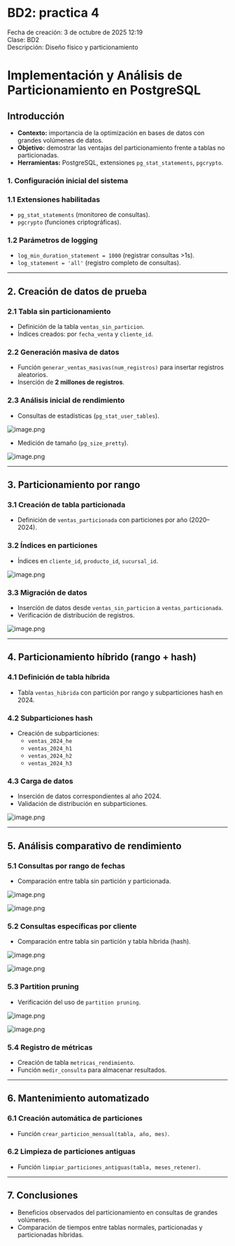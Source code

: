 # BD2: practica 4

Fecha de creación: 3 de octubre de 2025 12:19  
Clase: BD2  
Descripción: Diseño físico y particionamiento

# Implementación y Análisis de Particionamiento en PostgreSQL

## Introducción

- **Contexto:** importancia de la optimización en bases de datos con grandes volúmenes de datos.
- **Objetivo:** demostrar las ventajas del particionamiento frente a tablas no particionadas.
- **Herramientas:** PostgreSQL, extensiones `pg_stat_statements`, `pgcrypto`.

### 1. Configuración inicial del sistema

### 1.1 Extensiones habilitadas

- `pg_stat_statements` (monitoreo de consultas).
- `pgcrypto` (funciones criptográficas).

### 1.2 Parámetros de logging

- `log_min_duration_statement = 1000` (registrar consultas >1s).
- `log_statement = 'all'` (registro completo de consultas).

---

## 2. Creación de datos de prueba

### 2.1 Tabla sin particionamiento

- Definición de la tabla `ventas_sin_particion`.
- Índices creados: por `fecha_venta` y `cliente_id`.

### 2.2 Generación masiva de datos

- Función `generar_ventas_masivas(num_registros)` para insertar registros aleatorios.
- Inserción de **2 millones de registros**.

### 2.3 Análisis inicial de rendimiento

- Consultas de estadísticas (`pg_stat_user_tables`).

![image.png](imagenes/image.png)

- Medición de tamaño (`pg_size_pretty`).

![image.png](imagenes/image%201.png)

---

## 3. Particionamiento por rango

### 3.1 Creación de tabla particionada

- Definición de `ventas_particionada` con particiones por año (2020–2024).

### 3.2 Índices en particiones

- Índices en `cliente_id`, `producto_id`, `sucursal_id`.

![image.png](imagenes/image%202.png)

### 3.3 Migración de datos

- Inserción de datos desde `ventas_sin_particion` a `ventas_particionada`.
- Verificación de distribución de registros.

![image.png](imagenes/image%203.png)

---

## 4. Particionamiento híbrido (rango + hash)

### 4.1 Definición de tabla híbrida

- Tabla `ventas_hibrida` con partición por rango y subparticiones hash en 2024.

### 4.2 Subparticiones hash

- Creación de subparticiones:
    - `ventas_2024_he`
    - `ventas_2024_h1`
    - `ventas_2024_h2`
    - `ventas_2024_h3`

### 4.3 Carga de datos

- Inserción de datos correspondientes al año 2024.
- Validación de distribución en subparticiones.

![image.png](imagenes/image%204.png)

---

## 5. Análisis comparativo de rendimiento

### 5.1 Consultas por rango de fechas

- Comparación entre tabla sin partición y particionada.

![image.png](imagenes/image%205.png)

![image.png](imagenes/image%206.png)

### 5.2 Consultas específicas por cliente

- Comparación entre tabla sin partición y tabla híbrida (hash).

![image.png](imagenes/image%207.png)

![image.png](imagenes/image%208.png)

### 5.3 Partition pruning

- Verificación del uso de `partition pruning`.

![image.png](imagenes/image%209.png)

![image.png](imagenes/image%2010.png)

### 5.4 Registro de métricas

- Creación de tabla `metricas_rendimiento`.
- Función `medir_consulta` para almacenar resultados.

---

## 6. Mantenimiento automatizado

### 6.1 Creación automática de particiones

- Función `crear_particion_mensual(tabla, año, mes)`.

### 6.2 Limpieza de particiones antiguas

- Función `limpiar_particiones_antiguas(tabla, meses_retener)`.

---

## 7. Conclusiones

- Beneficios observados del particionamiento en consultas de grandes volúmenes.
- Comparación de tiempos entre tablas normales, particionadas y particionadas híbridas.
